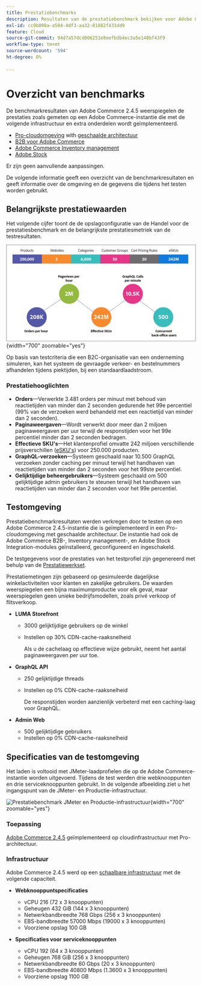 ```yaml
---
title: Prestatiebenchmarks
description: Resultaten van de prestatiebenchmark bekijken voor Adobe Commerce-implementaties die worden gehost op de Adobe-cloudinfrastructuur.
exl-id: cc9b090a-a504-4df3-aa32-81882f431dd9
feature: Cloud
source-git-commit: 94d7a57dcd006251e8eefbdb4ec3a5e140bf43f9
workflow-type: tm+mt
source-wordcount: '594'
ht-degree: 0%

---
```


# Overzicht van benchmarks

De benchmarkresultaten van Adobe Commerce 2.4.5 weerspiegelen de prestaties zoals gemeten op een Adobe Commerce-instantie die met de volgende infrastructuur en extra onderdelen wordt geïmplementeerd.
- [Pro-cloudomgeving](https://experienceleague.adobe.com/docs/commerce-cloud-service/user-guide/architecture/pro-architecture.html) with [geschaalde architectuur](https://experienceleague.adobe.com/docs/commerce-cloud-service/user-guide/architecture/scaled-architecture.html)
- [B2B voor Adobe Commerce](https://experienceleague.adobe.com/docs/commerce-admin/b2b/introduction.html)
- [Adobe Commerce Inventory management](https://experienceleague.adobe.com/docs/commerce-admin/inventory/introduction.html)
- [Adobe Stock](https://experienceleague.adobe.com/docs/commerce-admin/content-design/media/adobe-stock/adobe-stock.html)

Er zijn geen aanvullende aanpassingen.

De volgende informatie geeft een overzicht van de benchmarkresultaten en geeft informatie over de omgeving en de gegevens die tijdens het testen worden gebruikt.

## Belangrijkste prestatiewaarden

Het volgende cijfer toont de de opslagconfiguratie van de Handel voor de prestatiesbenchmark en de belangrijkste prestatiesmetriek van de testresultaten.

![Prestatiebenchmark JMeter en Productie-infrastructuur](../../../assets/performance/images/performance-benchmark-kpis-245-cloud.png){width="700" zoomable="yes"}

Op basis van testcriteria die een B2C-organisatie van een onderneming simuleren, kan het systeem de gevraagde verkeer- en bestelnummers afhandelen tijdens piektijden, bij een standaardlaadstroom.

### Prestatiehooglichten

- **Orders**—Verwerkte 3.481 orders per minuut met behoud van reactietijden van minder dan 2 seconden gedurende het 99e percentiel (99% van de verzoeken werd behandeld met een reactietijd van minder dan 2 seconden).
- **Paginaweergaven**—Wordt verwerkt door meer dan 2 miljoen paginaweergaven per uur terwijl de responstijden voor het 99e percentiel minder dan 2 seconden bedragen.
- **Effectieve SKU&#39;s**—Het klantenprofiel omvatte 242 miljoen verschillende prijsverschillen (<a href="https://experienceleague.adobe.com/docs/commerce-operations/implementation-playbook/best-practices/planning/product-sku-limits.html">eSKU&#39;s</a>) voor 250.000 producten.
- **GraphQL-verzoeken**—Systeem geschaald naar 10.500 GraphQL verzoeken zonder caching per minuut terwijl het handhaven van reactietijden van minder dan 2 seconden voor het 99ste percentiel.
- **Gelijktijdige beheergebruikers**—Systeem geschaald om 500 gelijktijdige admin gebruikers te steunen terwijl het handhaven van reactietijden van minder dan 2 seconden voor het 99e percentiel.

## Testomgeving

Prestatiebenchmarkresultaten werden verkregen door te testen op een Adobe Commerce 2.4.5-instantie die is geïmplementeerd in een Pro-cloudomgeving met geschaalde architectuur. De instantie had ook de Adobe Commerce B2B-, Inventory management-, en Adobe Stock Integration-modules geïnstalleerd, geconfigureerd en ingeschakeld.

De testgegevens voor de prestaties van het testprofiel zijn gegenereerd met behulp van de <a href="https://experienceleague.adobe.com/docs/commerce-operations/configuration-guide/cli/generate-data.html">Prestatiewerkset</a>.

Prestatiemetingen zijn gebaseerd op gesimuleerde dagelijkse winkelactiviteiten voor klanten en zakelijke gebruikers. De waarden weerspiegelen een bijna maximumproductie voor elk geval, maar weerspiegelen geen unieke bedrijfsmodellen, zoals privé verkoop of flitsverkoop.

- **LUMA Storefront**
   - 3000 gelijktijdige gebruikers op de winkel
   - Instellen op 30% CDN-cache-raaksnelheid

     Als u de cachelaag op effectieve wijze gebruikt, neemt het aantal paginaweergaven per uur toe.

- **GraphQL API**
   - 250 gelijktijdige threads
   - Instellen op 0% CDN-cache-raaksnelheid

     De responstijden worden aanzienlijk verbeterd met een caching-laag voor GraphQL.

- **Admin Web**
   - 500 gelijktijdige gebruikers
   - Instellen op 0% CDN-cache-raaksnelheid

## Specificaties van de testomgeving

Het laden is voltooid met JMeter-laadprofielen die op de Adobe Commerce-instantie worden uitgevoerd. Tijdens de test werden drie webknooppunten en drie serviceknooppunten gebruikt. In de volgende afbeelding ziet u het ingangspunt van de JMeter- en Productie-infrastructuur.

![Prestatiebenchmark JMeter en Productie-infrastructuur](https://git.corp.adobe.com/storage/user/43354/files/4d801e3e-96b7-4193-b94f-12571263b495){width="700" zoomable="yes"}

### Toepassing

<a href="https://experienceleague.adobe.com/docs/commerce-operations/release/notes/adobe-commerce/2-4-5.html">Adobe Commerce 2.4.5</a> geïmplementeerd op cloudinfrastructuur met Pro-architectuur.

### Infrastructuur

Adobe Commerce 2.4.5 werd op een [schaalbare infrastructuur](https://experienceleague.adobe.com/docs/commerce-cloud-service/user-guide/architecture/scaled-architecture.html) met de volgende capaciteit.

- **Webknooppuntspecificaties**
   - vCPU 216 (72 x 3 knooppunten)
   - Geheugen 432 GiB (144 x 3 knooppunten)
   - Netwerkbandbreedte 768 Gbps (256 x 3 knooppunten)
   - EBS-bandbreedte 57000 Mbps (19000 x 3 knooppunten)
   - Voorziene opslag 100 GB

- **Specificaties voor serviceknooppunten**
   - vCPU 192 (64 x 3 knooppunten)
   - Geheugen 768 GiB (256 x 3 knooppunten)
   - Netwerkbandbreedte 60 Gbps (20 x 3 knooppunten)
   - EBS-bandbreedte 40800 Mbps (1.3600 x 3 knooppunten)
   - Voorziene opslag 1100 GB
